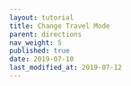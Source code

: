 ```yaml
---
layout: tutorial
title: Change Travel Mode
parent: directions
nav_weight: 5
published: true
date: 2019-07-10
last_modified_at: 2019-07-12
---
```

